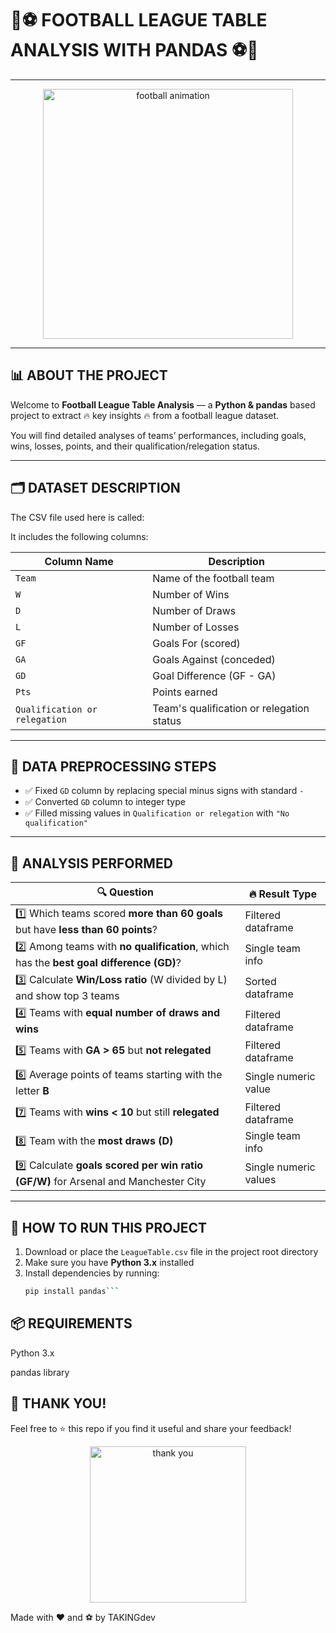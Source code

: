 # 🚀⚽ FOOTBALL LEAGUE TABLE ANALYSIS WITH PANDAS ⚽🚀

---

<p align="center">
  <img src="https://media.giphy.com/media/3o7qE1YN7aBOFPRw8E/giphy.gif" width="400" alt="football animation" />
</p>

---

## 📊 ABOUT THE PROJECT

Welcome to **Football League Table Analysis** — a **Python & pandas** based project to extract 🔥 key insights 🔥 from a football league dataset.

You will find detailed analyses of teams’ performances, including goals, wins, losses, points, and their qualification/relegation status.

---

## 🗂️ DATASET DESCRIPTION

The CSV file used here is called:


It includes the following columns:

| Column Name                 | Description                                |
| --------------------------- | ------------------------------------------ |
| `Team`                      | Name of the football team                   |
| `W`                         | Number of Wins                              |
| `D`                         | Number of Draws                             |
| `L`                         | Number of Losses                            |
| `GF`                        | Goals For (scored)                          |
| `GA`                        | Goals Against (conceded)                    |
| `GD`                        | Goal Difference (GF - GA)                   |
| `Pts`                       | Points earned                               |
| `Qualification or relegation` | Team's qualification or relegation status |

---

## 🧹 DATA PREPROCESSING STEPS

- ✅ Fixed `GD` column by replacing special minus signs with standard `-`
- ✅ Converted `GD` column to integer type
- ✅ Filled missing values in `Qualification or relegation` with `"No qualification"`

---

## 📌 ANALYSIS PERFORMED

| 🔍 Question                                                                                            | 🔥 Result Type               |
| ---------------------------------------------------------------------------------------------------- | --------------------------- |
| 1️⃣ Which teams scored **more than 60 goals** but have **less than 60 points**?                       | Filtered dataframe          |
| 2️⃣ Among teams with **no qualification**, which has the **best goal difference (GD)**?              | Single team info            |
| 3️⃣ Calculate **Win/Loss ratio** (W divided by L) and show top 3 teams                               | Sorted dataframe            |
| 4️⃣ Teams with **equal number of draws and wins**                                                    | Filtered dataframe          |
| 5️⃣ Teams with **GA > 65** but **not relegated**                                                    | Filtered dataframe          |
| 6️⃣ Average points of teams starting with the letter **B**                                          | Single numeric value        |
| 7️⃣ Teams with **wins < 10** but still **relegated**                                                | Filtered dataframe          |
| 8️⃣ Team with the **most draws (D)**                                                                | Single team info            |
| 9️⃣ Calculate **goals scored per win ratio (GF/W)** for Arsenal and Manchester City                   | Single numeric values       |

---

## 🚀 HOW TO RUN THIS PROJECT

1. Download or place the `LeagueTable.csv` file in the project root directory  
2. Make sure you have **Python 3.x** installed  
3. Install dependencies by running:  
   ```bash
   pip install pandas```

## 📦 REQUIREMENTS
Python 3.x

pandas library

## 🙌 THANK YOU!
Feel free to ⭐ this repo if you find it useful and share your feedback!

<p align="center"> <img src="https://media.giphy.com/media/l0MYt5jPR6QX5pnqM/giphy.gif" width="250" alt="thank you" /> </p>
Made with ❤️ and ⚽ by TAKINGdev
